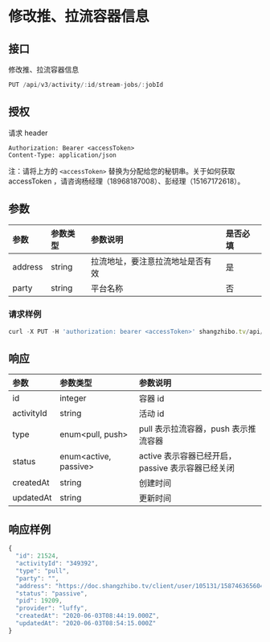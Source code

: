 # 修改推、拉流容器信息

## 接口

修改推、拉流容器信息

```javascript
PUT /api/v3/activity/:id/stream-jobs/:jobId
```

## 授权

请求 header

```http
Authorization: Bearer <accessToken>
Content-Type: application/json
```

注：请将上方的 `<accessToken>` 替换为分配给您的秘钥串。关于如何获取 accessToken ，请咨询杨经理（18968187008）、彭经理（15167172618）。

## 参数

| 参数 | 参数类型 | 参数说明 | 是否必填 |
| :--- | :--- | :--- | :--- |
| address | string | 拉流地址，要注意拉流地址是否有效 | 是 |
| party | string | 平台名称 | 否 |

### 请求样例

```javascript
curl -X PUT -H 'authorization: bearer <accessToken>' shangzhibo.tv/api/v3/activity/8930091/stream-jobs/21524 -d address=curl -X PUT -H 'authorization: bearer <accessToken>' shangzhibo.tv/api/v3/activity/8930091/stream-jobs/21524 -d address=curl -X PUT -H 'authorization: bearer <accessToken>' shangzhibo.tv/api/v3/activity/8930091/stream-jobs/21524 -d address=rtmp://push.shangzhibo.tv/onelive/test
```

## 响应

| 参数 | 参数类型 | 参数说明 |
| :--- | :--- | :--- |
| id | integer | 容器 id |
| activityId | string | 活动 id |
| type | enum&lt;pull, push&gt; | pull 表示拉流容器，push 表示推流容器 |
| status | enum&lt;active, passive&gt; | active 表示容器已经开启，passive 表示容器已经关闭 |
| createdAt | string | 创建时间 |
| updatedAt | string | 更新时间 |

## 响应样例

```javascript
{
  "id": 21524,
  "activityId": "349392",
  "type": "pull",
  "party": "",
  "address": "https://doc.shangzhibo.tv/client/user/105131/1587463656049/1587463656049.mp4",
  "status": "passive",
  "pid": 19209,
  "provider": "luffy",
  "createdAt": "2020-06-03T08:44:19.000Z",
  "updatedAt": "2020-06-03T08:54:15.000Z"
}
```

